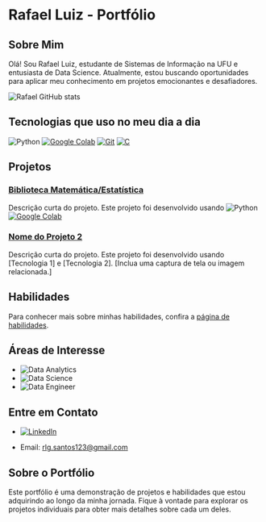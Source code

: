 # Rafael Luiz - Portfólio

## Sobre Mim
Olá! Sou Rafael Luiz, estudante de Sistemas de Informação na UFU e entusiasta de Data Science. Atualmente, estou buscando oportunidades para aplicar meu conhecimento em projetos emocionantes e desafiadores.

![Rafael GitHub stats](https://github-readme-stats.vercel.app/api?username=Rafarockdf&show_icons=true&theme=dracula)

## Tecnologias que uso no meu dia a dia

![Python](https://img.shields.io/badge/Python-14354C?style=for-the-badge&logo=python&logoColor=white)
[![Google Colab](https://img.shields.io/badge/Google_Colab-F9AB00?style=for-the-badge&logo=google-colab&logoColor=white)](https://colab.research.google.com/)
[![Git](https://img.shields.io/badge/Git-F05032?style=for-the-badge&logo=git&logoColor=white)](https://git-scm.com/)
[![C](https://img.shields.io/badge/C-00599C?style=for-the-badge&logo=c&logoColor=white)](https://en.wikipedia.org/wiki/C_(programming_language))




## Projetos

### [Biblioteca Matemática/Estatística](https://github.com/Rafarockdf/Portifolio_Data_analytics_Data_Science/tree/main/Projeto1)

Descrição curta do projeto. Este projeto foi desenvolvido usando ![Python](https://img.shields.io/badge/Python-14354C?style=for-the-badge&logo=python&logoColor=white)[![Google Colab](https://img.shields.io/badge/Google_Colab-F9AB00?style=for-the-badge&logo=google-colab&logoColor=white)](https://colab.research.google.com/)



### [Nome do Projeto 2](projetos/projeto2/README.md)

Descrição curta do projeto. Este projeto foi desenvolvido usando [Tecnologia 1] e [Tecnologia 2]. [Inclua uma captura de tela ou imagem relacionada.]

## Habilidades

Para conhecer mais sobre minhas habilidades, confira a [página de habilidades](habilidades.md).

## Áreas de Interesse

- ![Data Analytics](https://img.shields.io/badge/Data_Analytics-FF5733?style=for-the-badge)
- ![Data Science](https://img.shields.io/badge/Data_Science-2977C9?style=for-the-badge)
- ![Data Engineer](https://img.shields.io/badge/Data_Engineer-FF9900?style=for-the-badge)


## Entre em Contato


- [![LinkedIn](https://img.shields.io/badge/LinkedIn-0077B5?style=for-the-badge&logo=linkedin&logoColor=white)](https://www.linkedin.com/in/rafael-luiz-gon%C3%A7alves-dos-santos-856a15226/)


- Email: rlg.santos123@gmail.com
 

## Sobre o Portfólio

Este portfólio é uma demonstração de projetos e habilidades que estou adquirindo ao longo da minha jornada. Fique à vontade para explorar os projetos individuais para obter mais detalhes sobre cada um deles.
